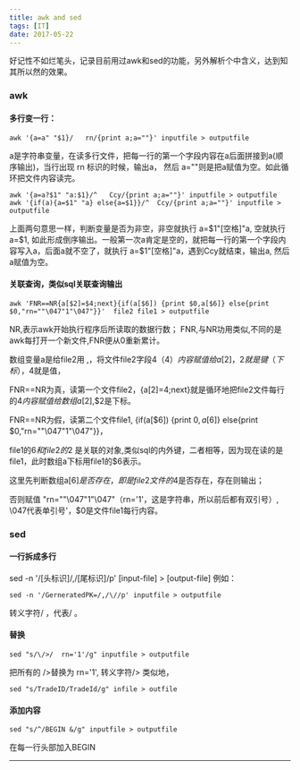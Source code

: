 ```yaml
---
title: awk and sed
tags: [IT]
date: 2017-05-22
---
```


好记性不如烂笔头，记录目前用过awk和sed的功能，另外解析个中含义，达到知其所以然的效果。

### awk

#### 多行变一行：

    awk '{a=a" "$1}/   rn/{print a;a=""}' inputfile > outputfile
    
a是字符串变量，在读多行文件，把每一行的第一个字段内容在a后面拼接到a(顺序输出)，当行出现 rn 标识的时候，输出a， 然后 a=""则是把a赋值为空。如此循环把文件内容读完。

    awk '{a=a?$1" "a:$1}/^   Ccy/{print a;a=""}' inputfile > outputfile
    awk '{if(a){a=$1" "a} else{a=$1}}/^  Ccy/{print a;a=""}' inputfile > outputfile
    
上面两句意思一样，判断变量是否为非空，非空就执行 a=$1"[空格]"a, 空就执行a=$1, 如此形成倒序输出。一般第一次a肯定是空的，就把每一行的第一个字段内容写入a，后面a就不空了，就执行 a=$1"[空格]"a，遇到Ccy就结束，输出a,  然后a赋值为空。


#### 关联查询，类似sql关联查询输出

    awk 'FNR==NR{a[$2]=$4;next}{if(a[$6]) {print $0,a[$6]} else{print $0,"rn=""\047"1"\047"}}'  file2 file1 > outputfile

NR,表示awk开始执行程序后所读取的数据行数；
FNR,与NR功用类似,不同的是awk每打开一个新文件,FNR便从0重新累计。

数组变量a是给file2用 ,，将文件file2字段4（$4）内容赋值给a[$2]，$2就是键（下标），$4就是值，

FNR==NR为真，读第一个文件file2，{a[$2]=$4;next}就是循环地把file2文件每行的$4内容赋值给数组a[$2],$2是下标。

FNR==NR为假，读第二个文件file1, {if(a[$6]) {print $0,a[$6]} else{print $0,"rn=""\047"1"\047"}}，

file1的$6和file2的$2 是关联的对象,类似sql的内外键，二者相等，因为现在读的是file1，此时数组a下标用file1的$6表示。

这里先判断数组a[$6]是否存在，即是file2文件的$4是否存在，存在则输出；

否则赋值  "rn=""\047"1"\047"（rn='1'，这是字符串，所以前后都有双引号）, \047代表单引号'，$0是文件file1每行内容。



### sed

#### 一行拆成多行

sed -n '/[头标识]/,/[尾标识]/p' [input-file] > [output-file]
例如： 

    sed -n '/GerneratedPK=/,/\//p' inputfile > outputfile   
    
转义字符\/ ，代表/ 。


#### 替换

    sed "s/\/>/  rn='1'/g" inputfile > outputfile 
    
把所有的 />替换为 rn='1', 转义字符\/> 
类似地，

    sed "s/TradeID/TradeId/g" infile > outfile




#### 添加内容

    sed "s/^/BEGIN &/g" inputfile > outputfile
    
在每一行头部加入BEGIN


 * * *



  
